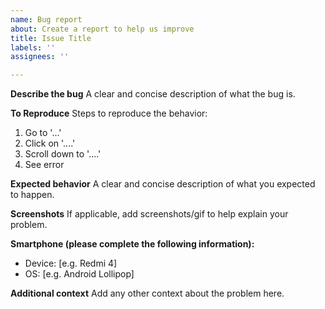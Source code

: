 ```yaml
---
name: Bug report
about: Create a report to help us improve
title: Issue Title
labels: ''
assignees: ''

---
```


**Describe the bug**
A clear and concise description of what the bug is.

**To Reproduce**
Steps to reproduce the behavior:
1. Go to '...'
2. Click on '....'
3. Scroll down to '....'
4. See error

**Expected behavior**
A clear and concise description of what you expected to happen.

**Screenshots**
If applicable, add screenshots/gif to help explain your problem.

**Smartphone (please complete the following information):**
 - Device: [e.g. Redmi 4]
 - OS: [e.g. Android Lollipop]

**Additional context**
Add any other context about the problem here.
